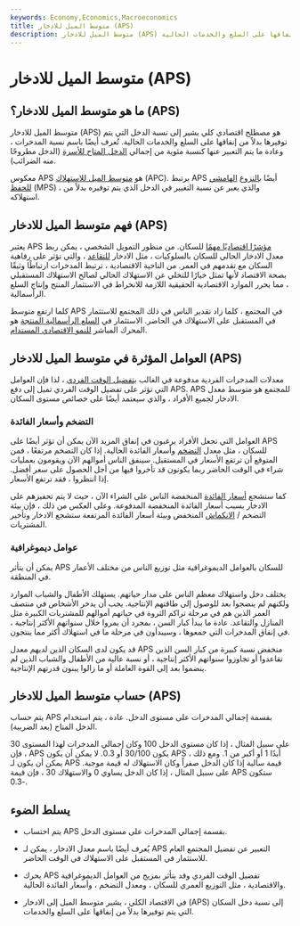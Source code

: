 ```yaml
---
keywords: Economy,Economics,Macroeconomics
title: متوسط الميل للادخار (APS)
description: متوسط الميل للادخار (APS) هو مصطلح اقتصادي لنسبة الدخل التي يتم توفيرها بدلاً من إنفاقها على السلع والخدمات الحالية.
---
```


# متوسط الميل للادخار (APS)
## ما هو متوسط الميل للادخار؟ (APS)

متوسط الميل للادخار (APS) هو مصطلح اقتصادي كلي يشير إلى نسبة الدخل التي يتم توفيرها بدلاً من إنفاقها على السلع والخدمات الحالية. تُعرف أيضًا باسم نسبة المدخرات ، وعادة ما يتم التعبير عنها كنسبة مئوية من إجمالي [الدخل المتاح للأسرة](/disposableincome) (الدخل مطروحًا منه الضرائب).

معكوس APS هو [متوسط الميل للاستهلاك](/average-propensity-to-consume) (APC). يرتبط APS أيضًا [بالنزوع](/marginal-propensity-save) [الهامشي للحفظ](/marginal-propensity-save) (MPS) ، والذي يعبر عن نسبة التغيير في الدخل الذي يتم توفيره بدلاً من استهلاكه.

## فهم متوسط الميل للادخار (APS)

يعتبر APS [مؤشرًا اقتصاديًا مهمًا](/economic_indicator) للسكان. من منظور التمويل الشخصي ، يمكن ربط معدل الادخار الحالي للسكان بالسلوكيات ، مثل الادخار [للتقاعد](/retirement) ، والتي تؤثر على رفاهية السكان مع تقدمهم في العمر. من الناحية الاقتصادية ، ترتبط المدخرات ارتباطًا وثيقًا بصحة الاقتصاد لأنها تمثل خيارًا للتخلي عن الاستهلاك الحالي لصالح الاستهلاك المستقبلي ، مما يحرر الموارد الاقتصادية الحقيقية اللازمة للانخراط في الاستثمار المنتج وإنتاج السلع الرأسمالية.

كلما ارتفع متوسط APS في المجتمع ، كلما زاد تقدير الناس في ذلك المجتمع للاستثمار في المستقبل على الاستهلاك في الحاضر. الاستثمار في [السلع الرأسمالية المنتجة](/capitalgoods) هو المحرك المباشر [للنمو الاقتصادي المستدام](/economicgrowth).

## العوامل المؤثرة في متوسط الميل للادخار (APS)

معدلات المدخرات الفردية مدفوعة في الغالب [بتفضيل الوقت الفردي](/time-preference-theory-of-interest) ، لذا فإن العوامل التي تؤثر على تفضيل الوقت الفردي تميل إلى دفع APS. APS للمجتمع هو متوسط معدل الادخار لجميع الأفراد ، والذي سيعتمد أيضًا على خصائص مستوى السكان.

### التضخم وأسعار الفائدة

العوامل التي تجعل الأفراد يرغبون في إنفاق المزيد الآن يمكن أن تؤثر أيضًا على APS للسكان ، مثل معدل [التضخم](/inflation) وأسعار الفائدة الحالية. إذا كان التضخم مرتفعًا ، فمن المتوقع أن ترتفع الأسعار في المستقبل. سينفق الناس أموالهم الآن ويقومون بعمليات شراء في الوقت الحاضر ربما يكونون قد تأخروا فيها من أجل الحصول على سعر أفضل. إذا انتظروا ، فقد ترتفع الأسعار.

كما ستشجع [أسعار الفائدة](/interestrate) المنخفضة الناس على الشراء الآن ، حيث لا يتم تحفيزهم على الادخار بسبب أسعار الفائدة المنخفضة المدفوعة. وعلى العكس من ذلك ، فإن بيئة التضخم / [الانكماش](/deflation) المنخفض وبيئة أسعار الفائدة المرتفعة ستشجع الادخار وتأخير المشتريات.

### عوامل ديموغرافية

يمكن أن يتأثر APS للسكان بالعوامل الديموغرافية مثل توزيع الناس من مختلف الأعمار في المنطقة.

يختلف دخل واستهلاك معظم الناس على مدار حياتهم. يستهلك الأطفال والشباب الموارد ولكنهم لم ينضجوا بعد للوصول إلى طاقتهم الإنتاجية. يجب أن يدخر الأشخاص في منتصف العمر الذين هم في مرحلة تراكم الثروة في حياتهم أموالهم للمشتريات الكبيرة مثل المنازل والتقاعد. عادة ما يبدأ كبار السن ، بمجرد أن يمروا خلال سنواتهم الأكثر إنتاجية ، في إنفاق المدخرات التي جمعوها ، وسيبدأون في مرحلة ما في استهلاك أكثر مما ينتجون.

قد يكون لدى السكان الذين لديهم معدل APS منخفض نسبة كبيرة من كبار السن الذين تقاعدوا أو تجاوزوا سنواتهم الأكثر إنتاجية ، أو نسبة عالية من الأطفال والشباب الذين لم ينضموا بعد إلى القوة العاملة أو ما زالوا يبنون قدرتهم الإنتاجية.

## حساب متوسط الميل للادخار (APS)

يتم حساب APS بقسمة إجمالي المدخرات على مستوى الدخل. عادة ، يتم استخدام الدخل المتاح (بعد الضريبة).

على سبيل المثال ، إذا كان مستوى الدخل 100 وكان إجمالي المدخرات لهذا المستوى 30 ، فإن APS يكون 30/100 أو 0.3. لا يمكن أن يكون APS أبدًا 1 أو أكبر من 1. ومع ذلك ، يمكن أن يكون لـ APS قيمة سالبة إذا كان الدخل صفراً وكان الاستهلاك له قيمة موجبة. على سبيل المثال ، إذا كان الدخل يساوي 0 والاستهلاك 30 ، فإن قيمة APS ستكون -0.3.

## يسلط الضوء

- يتم احتساب APS بقسمة إجمالي المدخرات على مستوى الدخل.

- يُعرف أيضًا باسم معدل الادخار ، يمكن لـ APS التعبير عن تفضيل المجتمع العام للاستثمار في المستقبل على الاستهلاك في الوقت الحاضر.

- يحرك APS تفضيل الوقت الفردي وقد يتأثر بمزيج من العوامل الديموغرافية والاقتصادية ، مثل التوزيع العمري للسكان ، ومعدل التضخم ، وأسعار الفائدة الحالية.

- في الاقتصاد الكلي ، يشير متوسط الميل إلى الادخار (APS) إلى نسبة دخل السكان التي يتم توفيرها بدلاً من إنفاقها على السلع والخدمات.

